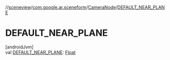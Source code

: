 //[sceneview](../../../index.md)/[com.google.ar.sceneform](../index.md)/[CameraNode](index.md)/[DEFAULT_NEAR_PLANE](-d-e-f-a-u-l-t_-n-e-a-r_-p-l-a-n-e.md)

# DEFAULT_NEAR_PLANE

[androidJvm]\
val [DEFAULT_NEAR_PLANE](-d-e-f-a-u-l-t_-n-e-a-r_-p-l-a-n-e.md): [Float](https://kotlinlang.org/api/latest/jvm/stdlib/kotlin/-float/index.html)
